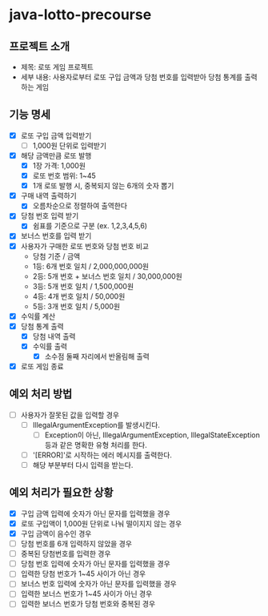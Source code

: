 # java-lotto-precourse

## 프로젝트 소개

- 제목: 로또 게임 프로젝트
- 세부 내용: 사용자로부터 로또 구입 금액과 당첨 번호를 입력받아 당첨 통계를 출력하는 게임

## 기능 명세

- [x] 로또 구입 금액 입력받기
    - [ ] 1,000원 단위로 입력받기
- [x] 해당 금액만큼 로또 발행
    - [x] 1장 가격: 1,000원
    - [x] 로또 번호 범위: 1~45
    - [x] 1개 로또 발행 시, 중복되지 않는 6개의 숫자 뽑기
- [x] 구매 내역 출력하기
    - [x] 오름차순으로 정렬하여 출역한다
- [x] 당첨 번호 입력 받기
    - [x] 쉼표를 기준으로 구분 (ex. 1,2,3,4,5,6)
- [x] 보너스 번호를 입력 받기
- [x] 사용자가 구매한 로또 번호와 당첨 번호 비교
    - 당첨 기준 / 금액
    - 1등: 6개 번호 일치 / 2,000,000,000원
    - 2등: 5개 번호 + 보너스 번호 일치 / 30,000,000원
    - 3등: 5개 번호 일치 / 1,500,000원
    - 4등: 4개 번호 일치 / 50,000원
    - 5등: 3개 번호 일치 / 5,000원
- [x] 수익률 계산
- [x] 당첨 통계 출력
    - [x] 당첨 내역 출력
    - [x] 수익률 출력
        - [x] 소수점 둘째 자리에서 반올림해 출력
- [x] 로또 게임 종료

## 예외 처리 방법

- [ ] 사용자가 잘못된 값을 입력할 경우
    - [ ] IllegalArgumentException를 발생시킨다.
        - [ ] Exception이 아닌, IllegalArgumentException, IllegalStateException 등과 같은 명확한 유형 처리를 한다.
    - [ ] '[ERROR]'로 시작하는 에러 메시지를 출력한다.
    - [ ] 해당 부분부터 다시 입력을 받는다.

## 예외 처리가 필요한 상황

- [x] 구입 금액 입력에 숫자가 아닌 문자를 입력했을 경우
- [x] 로또 구입액이 1,000원 단위로 나눠 떨이지지 않는 경우
- [x] 구입 금액이 음수인 경우
- [ ] 당첨 번호를 6개 입력하지 않았을 경우
- [ ] 중복된 당첨번호를 입력한 경우
- [ ] 당첨 번호 입력에 숫자가 아닌 문자를 입력했을 경우
- [ ] 입력한 당첨 번호가 1~45 사이가 아닌 경우
- [ ] 보너스 번호 입력에 숫자가 아닌 문자를 입력했을 경우
- [ ] 입력한 보너스 번호가 1~45 사이가 아닌 경우
- [ ] 입력한 보너스 번호가 당첨 번호와 중복된 경우